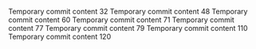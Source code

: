 Temporary commit content 32
Temporary commit content 48
Temporary commit content 60
Temporary commit content 71
Temporary commit content 77
Temporary commit content 79
Temporary commit content 110
Temporary commit content 120
